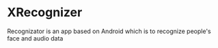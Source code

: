 # XRecognizer
Recognizator is an app based on Android which is to recognize people's face and audio data
